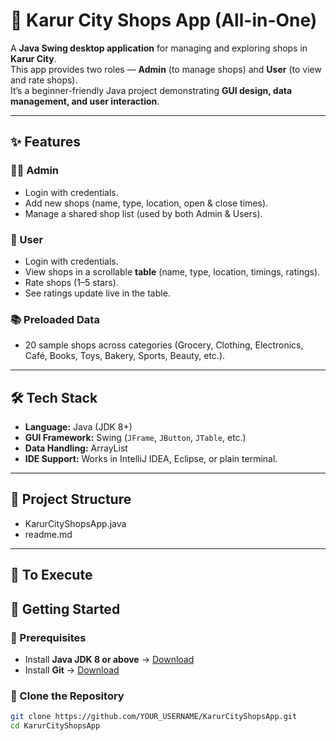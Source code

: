 # 🏬 Karur City Shops App (All-in-One)

A **Java Swing desktop application** for managing and exploring shops in **Karur City**.  
This app provides two roles — **Admin** (to manage shops) and **User** (to view and rate shops).  
It’s a beginner-friendly Java project demonstrating **GUI design, data management, and user interaction**.

---

## ✨ Features
### 👨‍💼 Admin
- Login with credentials.
- Add new shops (name, type, location, open & close times).
- Manage a shared shop list (used by both Admin & Users).

### 👤 User
- Login with credentials.
- View shops in a scrollable **table** (name, type, location, timings, ratings).
- Rate shops (1–5 stars).
- See ratings update live in the table.

### 📚 Preloaded Data
- 20 sample shops across categories (Grocery, Clothing, Electronics, Café, Books, Toys, Bakery, Sports, Beauty, etc.).

---

## 🛠️ Tech Stack
- **Language:** Java (JDK 8+)
- **GUI Framework:** Swing (`JFrame`, `JButton`, `JTable`, etc.)
- **Data Handling:** ArrayList
- **IDE Support:** Works in IntelliJ IDEA, Eclipse, or plain terminal.

---

## 📂 Project Structure
- KarurCityShopsApp.java
- readme.md



---
## 📂 To Execute
## 🚀 Getting Started

### 🔹 Prerequisites
- Install **Java JDK 8 or above** → [Download](https://www.oracle.com/java/technologies/javase-downloads.html)
- Install **Git** → [Download](https://git-scm.com/downloads)

### 🔹 Clone the Repository
```bash
git clone https://github.com/YOUR_USERNAME/KarurCityShopsApp.git
cd KarurCityShopsApp

